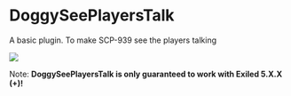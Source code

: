 # DoggySeePlayersTalk
A basic plugin. To make SCP-939 see the players talking

<img src="https://img.shields.io/github/downloads/LilNesquuik/DoggySeePlayersTalk/total?color=blue&style=for-the-badge"/>

Note: **DoggySeePlayersTalk is only guaranteed to work with Exiled 5.X.X (+)!**
